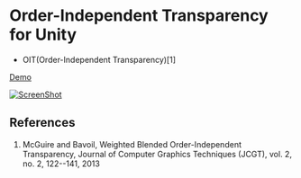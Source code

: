 Order-Independent Transparency for Unity
==========
* OIT(Order-Independent Transparency)[1]

[Demo](http://nobnak.github.io/SceneSamples/SimpleBlendedOIT/SimpleBlendedOIT.html)

[![ScreenShot](http://i.vimeocdn.com/video/500081238_640.jpg)](https://vimeo.com/114411019)

## References
 1. McGuire and Bavoil, Weighted Blended Order-Independent Transparency, Journal of Computer Graphics Techniques (JCGT), vol. 2, no. 2, 122--141, 2013 
